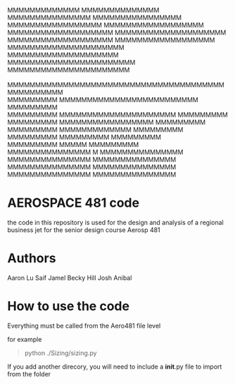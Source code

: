                                                         
 MMMMMMMMMMMMM                            MMMMMMMMMMMMMM  <br />
 MMMMMMMMMMMMMMM                        MMMMMMMMMMMMMMMM  <br />
 MMMMMMMMMMMMMMMMM                    MMMMMMMMMMMMMMMMMM  <br />
 MMMMMMMMMMMMMMMMMMM                MMMMMMMMMMMMMMMMMMMM  <br />
    MMMMMMMMMMMMMMMMMMM            MMMMMMMMMMMMMMMMMM     <br />
    MMMMMMMMMMMMMMMMMMMMM        MMMMMMMMMMMMMMMMMMMM     <br />
    MMMMMMMMMMMMMMMMMMMMMMM    MMMMMMMMMMMMMMMMMMMMMM     <br />          
    MMMMMMMMMMMMMMMMMMMMMMMMMMMMMMMMMMMMMMMMMMMMMMMMM     <br />
    MMMMMMMMM   MMMMMMMMMMMMMMMMMMMMMMMMM   MMMMMMMMM     <br />
    MMMMMMMMM     MMMMMMMMMMMMMMMMMMMMM     MMMMMMMMM     <br />
    MMMMMMMMM       MMMMMMMMMMMMMMMMM       MMMMMMMMM     <br />
    MMMMMMMMM         MMMMMMMMMMMMM         MMMMMMMMM     <br />
    MMMMMMMMM           MMMMMMMMM           MMMMMMMMM     <br />
    MMMMMMMMM             MMMMM             MMMMMMMMM     <br />
 MMMMMMMMMMMMMMM            M            MMMMMMMMMMMMMMM  <br />
 MMMMMMMMMMMMMMM                         MMMMMMMMMMMMMMM  <br />
 MMMMMMMMMMMMMMM                         MMMMMMMMMMMMMMM  <br />
 MMMMMMMMMMMMMMM                         MMMMMMMMMMMMMMM  <br />

   
# AEROSPACE 481 code
the code in this repository is used for the design and analysis of a regional business jet for the senior design course Aerosp 481

# Authors 
Aaron Lu
Saif Jamel 
Becky Hill
Josh Anibal 

# How to use the code

Everything must be called from the Aero481 file level

for example 
> python ./Sizing/sizing.py

If you add another direcory, you will need to include a __init__.py file 
to import from the folder



